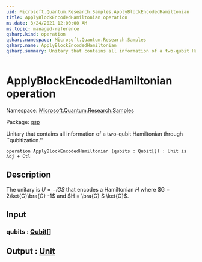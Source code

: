 ```yaml
---
uid: Microsoft.Quantum.Research.Samples.ApplyBlockEncodedHamiltonian
title: ApplyBlockEncodedHamiltonian operation
ms.date: 3/24/2021 12:00:00 AM
ms.topic: managed-reference
qsharp.kind: operation
qsharp.namespace: Microsoft.Quantum.Research.Samples
qsharp.name: ApplyBlockEncodedHamiltonian
qsharp.summary: Unitary that contains all information of a two-qubit Hamiltonian through ``qubitization.''
---
```


# ApplyBlockEncodedHamiltonian operation

Namespace: [Microsoft.Quantum.Research.Samples](xref:Microsoft.Quantum.Research.Samples)

Package: [qsp](https://nuget.org/packages/qsp)


Unitary that contains all information of a two-qubit Hamiltonian through ``qubitization.''

```qsharp
operation ApplyBlockEncodedHamiltonian (qubits : Qubit[]) : Unit is Adj + Ctl
```


## Description

The unitary is $U = -i G S$ that encodes a Hamiltonian $H$ where $G = 2\ket{G}\bra{G} -1$ and $H = \bra{G} S \ket{G}$.

## Input

### qubits : [Qubit](xref:microsoft.quantum.lang-ref.qubit)[]





## Output : [Unit](xref:microsoft.quantum.lang-ref.unit)

